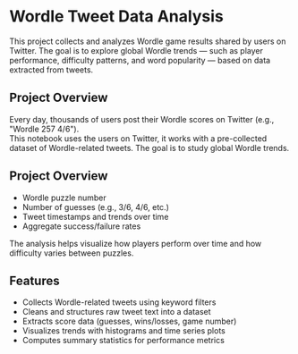 # Wordle Tweet Data Analysis

This project collects and analyzes Wordle game results shared by users on Twitter. The goal is to explore global Wordle trends — such as player performance, difficulty patterns, and word popularity — based on data extracted from tweets.

##  Project Overview

Every day, thousands of users post their Wordle scores on Twitter (e.g., "Wordle 257 4/6").  
This notebook uses the users on Twitter, it works with a pre-collected dataset of Wordle-related tweets. 
The goal is to study global Wordle trends.

## Project Overview

- Wordle puzzle number  
- Number of guesses (e.g., 3/6, 4/6, etc.)  
- Tweet timestamps and trends over time  
- Aggregate success/failure rates

The analysis helps visualize how players perform over time and how difficulty varies between puzzles.

##  Features

- Collects Wordle-related tweets using keyword filters  
- Cleans and structures raw tweet text into a dataset  
- Extracts score data (guesses, wins/losses, game number)  
- Visualizes trends with histograms and time series plots  
- Computes summary statistics for performance metrics


